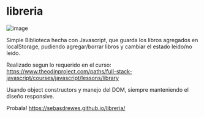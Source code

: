 # libreria
![image](https://user-images.githubusercontent.com/81722772/121596441-cf8a3f80-ca15-11eb-9c25-c758299b5248.png)

Simple Biblioteca hecha con Javascript, que guarda los libros agregados en localStorage, pudiendo agregar/borrar libros y cambiar el estado leido/no leido.

Realizado segun lo requerido en el curso: https://www.theodinproject.com/paths/full-stack-javascript/courses/javascript/lessons/library

Usando object constructors y manejo del DOM, siempre manteniendo el diseño responsive.

Probala! https://sebasdrewes.github.io/libreria/
